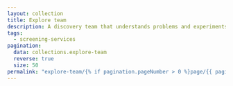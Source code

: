 ```yaml
---
layout: collection
title: Explore team
description: A discovery team that understands problems and experiments with solutions
tags:
  - screening-services
pagination:
  data: collections.explore-team
  reverse: true
  size: 50
permalink: "explore-team/{% if pagination.pageNumber > 0 %}page/{{ pagination.pageNumber + 1 }}{% endif %}/"
---
```

